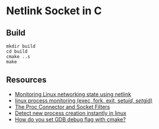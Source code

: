 # Netlink Socket in C


## Build

```console
mkdir build
cd build
cmake ..s
make
```

## Resources

- [Monitoring Linux networking state using netlink](https://olegkutkov.me/2018/02/14/monitoring-linux-networking-state-using-netlink/)
- [linux process monitoring (exec, fork, exit, set*uid, set*gid)](https://bewareofgeek.livejournal.com/2945.html)
- [The Proc Connector and Socket Filters](https://nick-black.com/dankwiki/index.php/The_Proc_Connector_and_Socket_Filters)
- [Detect new process creation instantly in linux](https://stackoverflow.com/q/26852228/5000746)
- [How do you set GDB debug flag with cmake?](https://stackoverflow.com/questions/10005982/how-do-you-set-gdb-debug-flag-with-cmake)